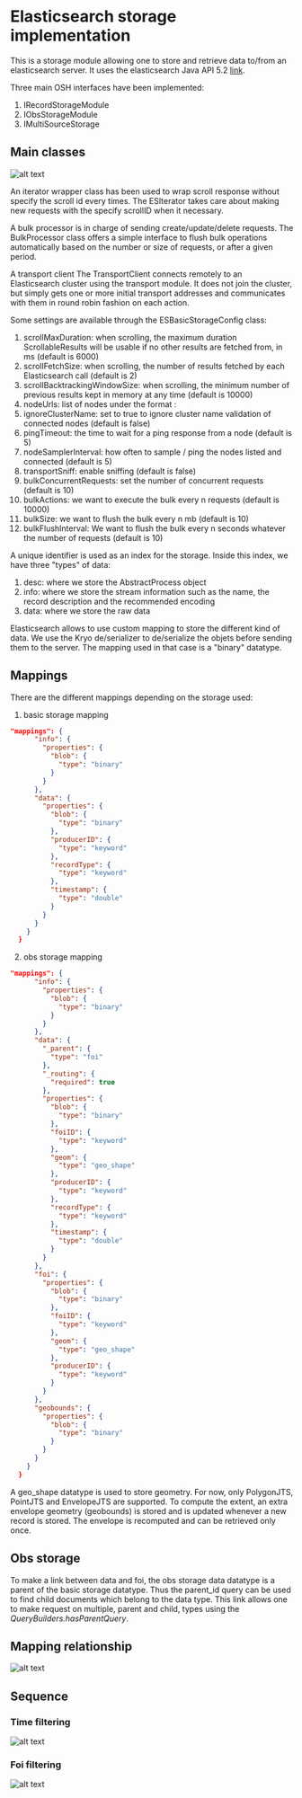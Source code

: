 # Elasticsearch storage implementation

This is a storage module allowing one to store and retrieve data to/from an elasticsearch server. It uses the elasticsearch
Java API 5.2 [link](https://www.elastic.co/guide/en/elasticsearch/client/java-api/current/index.html).

Three main OSH interfaces have been implemented: 
1. IRecordStorageModule
2. IObsStorageModule
3. IMultiSourceStorage

## Main classes

![alt text][classdiagram]

An iterator wrapper class has been used to wrap scroll response without specify the scroll id every times. The ESIterator takes care 
about making new requests with the specify scrollID when it necessary. 

A bulk processor is in charge of sending create/update/delete requests. The BulkProcessor class offers a simple interface to flush bulk operations automatically based on the number or size of requests, or after a given period. 

A transport client The TransportClient connects remotely to an Elasticsearch cluster using the transport module. It does not join the cluster, 
but simply gets one or more initial transport addresses and communicates with them in round robin fashion on each action.

Some settings are available through the ESBasicStorageConfig class:
1. scrollMaxDuration: when scrolling, the maximum duration ScrollableResults will be usable if no other results are fetched from, in ms (default is 6000)
2. scrollFetchSize: when scrolling, the number of results fetched by each Elasticsearch call (default is 2)
3. scrollBacktrackingWindowSize: when scrolling, the minimum number of previous results kept in memory at any time  (default is 10000)
4. nodeUrls: list of nodes under the format <host>:<port>
5. ignoreClusterName: set to true to ignore cluster name validation of connected nodes (default is false)
6. pingTimeout: the time to wait for a ping response from a node (default is 5)
7. nodeSamplerInterval: how often to sample / ping the nodes listed and connected (default is 5)
8. transportSniff: enable sniffing (default is false)
9. bulkConcurrentRequests: set the number of concurrent requests (default is 10)
10. bulkActions: we want to execute the bulk every n requests (default is 10000)
11. bulkSize: we want to flush the bulk every n mb (default is 10)
12. bulkFlushInterval: We want to flush the bulk every n seconds whatever the number of requests (default is 10)

A unique identifier is used as an index for the storage. Inside this index, we have three "types" of data:
1. desc: where we store the AbstractProcess object
2. info: where we store the stream information such as the name, the record description and the recommended encoding
3. data: where we store the raw data

Elasticsearch allows to use custom mapping to store the different kind of data. We use the Kryo de/serializer to de/serialize the objets before sending them to the server.
The mapping used in that case is a "binary" datatype.

## Mappings

There are the different mappings depending on the storage used:
1. basic storage mapping
```json
"mappings": {
      "info": {
        "properties": {
          "blob": {
            "type": "binary"
          }
        }
      },
      "data": {
        "properties": {
          "blob": {
            "type": "binary"
          },
          "producerID": {
            "type": "keyword"
          },
          "recordType": {
            "type": "keyword"
          },
          "timestamp": {
            "type": "double"
          }
        }
      }
    }
  }
```
2. obs storage mapping
```json
"mappings": {
      "info": {
        "properties": {
          "blob": {
            "type": "binary"
          }
        }
      },
      "data": {
        "_parent": {
          "type": "foi"
        },
        "_routing": {
          "required": true
        },
        "properties": {
          "blob": {
            "type": "binary"
          },
          "foiID": {
            "type": "keyword"
          },
          "geom": {
            "type": "geo_shape"
          },
          "producerID": {
            "type": "keyword"
          },
          "recordType": {
            "type": "keyword"
          },
          "timestamp": {
            "type": "double"
          }
        }
      },
      "foi": {
        "properties": {
          "blob": {
            "type": "binary"
          },
          "foiID": {
            "type": "keyword"
          },
          "geom": {
            "type": "geo_shape"
          },
          "producerID": {
            "type": "keyword"
          }
        }
      },
      "geobounds": {
        "properties": {
          "blob": {
            "type": "binary"
          }
        }
      }
    }
  }
```
A geo_shape datatype is used to store geometry. For now, only PolygonJTS, PointJTS and EnvelopeJTS are supported. To compute the extent, an extra envelope geometry (geobounds) is stored and 
is updated whenever a new record is stored. The envelope is recomputed and can be retrieved only once.

## Obs storage
To make a link between data and foi, the obs storage data datatype is a parent of the basic storage datatype. Thus the parent_id query can be used to find child documents which belong to the data type. 
This link allows one to make request on multiple, parent and child, types using the *QueryBuilders.hasParentQuery*.

## Mapping relationship

![alt text][mappingrelation]


## Sequence

### Time filtering

![alt text][sequencetime]

### Foi filtering

![alt text][sequencefoi]

[classdiagram]: https://github.com/opensensorhub/osh-persistence/raw/elastic-search/sensorhub-storage-es/doc/resources/ES-class.png "Main class diagram"
[mappingrelation]: https://github.com/opensensorhub/osh-persistence/raw/elastic-search/sensorhub-storage-es/doc/resources/mapping-relation.png "Mapping relationship"
[sequencetime]: https://github.com/opensensorhub/osh-persistence/raw/elastic-search/sensorhub-storage-es/doc/resources/ES-sequence-time-filter.png "Sequence time filtering diagram"
[sequencefoi]: https://github.com/opensensorhub/osh-persistence/raw/elastic-search/sensorhub-storage-es/doc/resources/ES-sequence-foi-filter.png "Sequence FOI filtering diagram"
